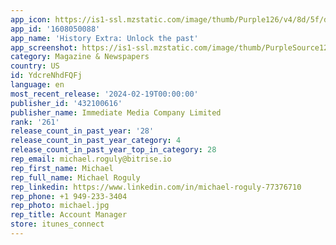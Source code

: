 ```yaml
---
app_icon: https://is1-ssl.mzstatic.com/image/thumb/Purple126/v4/8d/5f/db/8d5fdb5b-5a76-8f99-718c-5f0469e05acb/AppIcon-0-0-1x_U007emarketing-0-10-0-85-220.png/1024x1024bb.png
app_id: '1608050088'
app_name: 'History Extra: Unlock the past'
app_screenshot: https://is1-ssl.mzstatic.com/image/thumb/PurpleSource126/v4/72/ff/ce/72ffce97-aa4d-dd5e-4fa0-c6f2a613dd8f/1bae54a5-0483-4bca-87b1-e95c10625e23_AppStore_6_5_01.png/1242x2688bb.png
category: Magazine & Newspapers
country: US
id: YdcreNhdFQFj
language: en
most_recent_release: '2024-02-19T00:00:00'
publisher_id: '432100616'
publisher_name: Immediate Media Company Limited
rank: '261'
release_count_in_past_year: '28'
release_count_in_past_year_category: 4
release_count_in_past_year_top_in_category: 28
rep_email: michael.roguly@bitrise.io
rep_first_name: Michael
rep_full_name: Michael Roguly
rep_linkedin: https://www.linkedin.com/in/michael-roguly-77376710
rep_phone: +1 949-233-3404
rep_photo: michael.jpg
rep_title: Account Manager
store: itunes_connect
---
```

